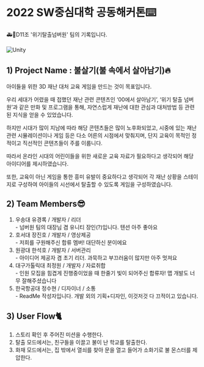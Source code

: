 <h1>2022 SW중심대학 공동해커톤⌨️</h1>
🚑🚒D11조 '위기탈출넘버원' 팀의 기록입니다.
<br><br>
<img alt="Unity" src ="https://img.shields.io/badge/Made%20with-Unity-57b9d3.svg?style=flat-square&logo=unity"/>
<h2>1) Project Name : 불살기(불 속에서 살아남기)🔥</h2>

아이들을 위한 3D 재난 대처 교육 게임을 만드는 것이 목표입니다.

우리 세대가 어렸을 때 접했던 재난 관련 콘텐츠인 ‘00에서 살아남기’, ‘위기 탈출 넘버원’과 같은 만화 및 프로그램을 통해, 자연스럽게 재난에 대한 관심과 대처방법 등 관련된 지식을 얻을 수 있었습니다.

하지만 시대가 많이 지남에 따라 해당 콘텐츠들은 많이 노후화되었고, 시중에 있는 재난 관련 시뮬레이션이나 게임 등은 다소 어른의 시점에서 맞춰지며, 단지 교육이 목적인 정적이고 직선적인 콘텐츠들이 주를 이룹니다.

따라서 온라인 시대의 어린이들을 위한 새로운 교육 자료가 필요하다고 생각되어 해당 아이디어를 제시하였습니다.

또한, 교육이 아닌 게임을 통한 흥미 유발이 중요하다고 생각되어 각 재난 상황을 스테이지로 구성하여 아이들의 시선에서 탈출할 수 있도록 게임을 구성하였습니다.

<h2>2) Team Members😎</h2>

1) 우송대 유경록 / 개발자 / 리더<br> - 넘버원 팀의 대장님 겸 유니티 장인(?)입니다. 텐션 아주 좋아요<br>
2) 호서대 장진호 / 개발자 / 영상제공<br> - 저희를 구원해주신 합류 멤버! 대단하신 분이에요<br>
3) 원광대 한석호 / 개발자 / 서버관리<br> - 아이디어 제공자 겸 초기 리더. 과묵하고 부끄러움이 많지만 아주 멋져요<br>
4) 대구가톨릭대 최정원 / 개발자 / 자료취합<br> - 인원 모집을 힘겹게 진행중이었을 때 한줄기 빛이 되어주신 합류자! 맵 개발도 너무 잘해주셨습니다<br>
5) 한국항공대 정수현 / 디자이너 / 소통<br> - ReadMe 작성자입니다. 개발 외의 기획+디자인, 이것저것 다 끄적이고 있습니다.<br>

<h2>3) User Flow🐈</h2>

1. 스토리 확인 후 주어진 미션을 수행한다.
2. 탈출 모드에서는, 친구들을 이끌고 불이 난 학교를 탈출한다.
3. 화재 모드에서는, 집 밖에서 열쇠를 찾아 문을 열고 들어가 소화기로 불 몬스터를 제압한다.
